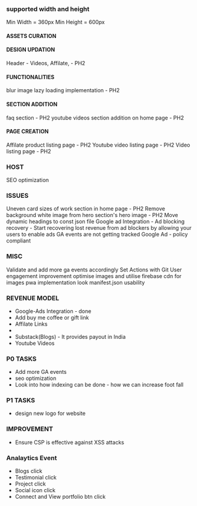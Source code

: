 ### supported width and height
Min Width = 360px
Min Height = 600px

<!-- JAN 1 - UPDATE -->
#### ASSETS CURATION

#### DESIGN UPDATION
Header - Videos, Affilate, - PH2

#### FUNCTIONALITIES
blur image lazy loading implementation - PH2

#### SECTION ADDITION
faq section - PH2
youtube videos section addition on home page - PH2

#### PAGE CREATION
Affilate product listing page  - PH2
Youtube video listing page - PH2
Video listing page - PH2

### HOST
SEO optimization

### ISSUES
Uneven card sizes of work section in home page - PH2
Remove background white image from hero section's hero image - PH2
Move dynamic headings to const json file
Google ad Integration - Ad blocking recovery - Start recovering lost revenue from ad blockers by allowing your users to enable ads
GA events are not getting tracked
Google Ad - policy compliant

### MISC
Validate and add more ga events accordingly
Set Actions with Git
User engagement improvement
optimise images and utilise firebase cdn for images
pwa implementation
look manifest.json usability

### REVENUE MODEL
- Google-Ads Integration - done
- Add buy me coffee or gift link
- Affilate Links
- 
- Substack(Blogs) - It provides payout in India
- Youtube Videos

### P0 TASKS
- Add more GA events
- seo optimization
- Look into how indexing can be done - how we can increase foot fall

### P1 TASKS
- design new logo for website

### IMPROVEMENT
- Ensure CSP is effective against XSS attacks

### Analaytics Event
- Blogs click
- Testimonial click
- Project click
- Social icon click
- Connect and View portfolio btn click